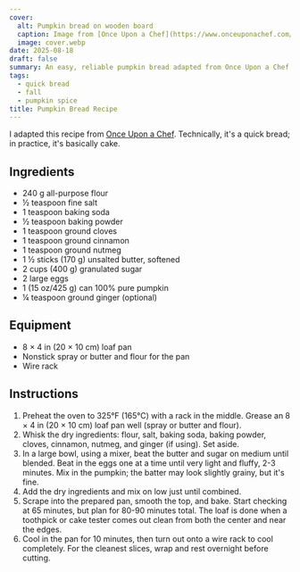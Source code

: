 ```yaml
---
cover:
  alt: Pumpkin bread on wooden board
  caption: Image from [Once Upon a Chef](https://www.onceuponachef.com/recipes/spiced-pumpkin-bread.html)
  image: cover.webp
date: 2025-08-18
draft: false
summary: An easy, reliable pumpkin bread adapted from Once Upon a Chef.
tags:
  - quick bread
  - fall
  - pumpkin spice
title: Pumpkin Bread Recipe
---
```


I adapted this recipe from [Once Upon a Chef][01]. Technically, it's a quick
bread; in practice, it's basically cake.

## Ingredients

- 240 g all-purpose flour
- &frac12; teaspoon fine salt
- 1 teaspoon baking soda
- &frac12; teaspoon baking powder
- 1 teaspoon ground cloves
- 1 teaspoon ground cinnamon
- 1 teaspoon ground nutmeg
- 1 &frac12; sticks (170 g) unsalted butter, softened
- 2 cups (400 g) granulated sugar
- 2 large eggs
- 1 (15 oz/425 g) can 100% pure pumpkin
- &frac14; teaspoon ground ginger (optional)

## Equipment

- 8 × 4 in (20 × 10 cm) loaf pan
- Nonstick spray or butter and flour for the pan
- Wire rack

## Instructions

1. Preheat the oven to 325°F (165°C) with a rack in the middle. Grease an 8 × 4
   in (20 × 10 cm) loaf pan well (spray or butter and flour).
1. Whisk the dry ingredients: flour, salt, baking soda, baking powder, cloves,
   cinnamon, nutmeg, and ginger (if using). Set aside.
1. In a large bowl, using a mixer, beat the butter and sugar on medium until
   blended. Beat in the eggs one at a time until very light and fluffy, 2-3
   minutes. Mix in the pumpkin; the batter may look slightly grainy, but it's
   fine.
1. Add the dry ingredients and mix on low just until combined.
1. Scrape into the prepared pan, smooth the top, and bake. Start checking at 65
   minutes, but plan for 80-90 minutes total. The loaf is done when a toothpick
   or cake tester comes out clean from both the center and near the edges.
1. Cool in the pan for 10 minutes, then turn out onto a wire rack to cool
   completely. For the cleanest slices, wrap and rest overnight before cutting.

[01]: https://www.onceuponachef.com/recipes/spiced-pumpkin-bread.html

